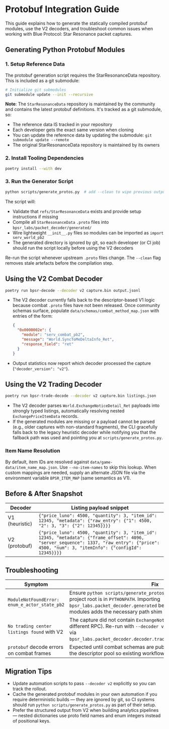 # Protobuf Integration Guide

This guide explains how to generate the statically compiled protobuf modules, use the V2 decoders, and troubleshoot common issues when working with Blue Protocol: Star Resonance packet captures.

## Generating Python Protobuf Modules

### 1. Setup Reference Data

The protobuf generation script requires the StarResonanceData repository. This is included as a git submodule:

```bash
# Initialize git submodules
git submodule update --init --recursive
```

**Note**: The `StarResonanceData` repository is maintained by the community and contains the latest protobuf definitions. It's tracked as a git submodule, so:
- The reference data IS tracked in your repository
- Each developer gets the exact same version when cloning
- You can update the reference data by updating the submodule: `git submodule update --remote`
- The original StarResonanceData repository is maintained by its owners

### 2. Install Tooling Dependencies

```bash
poetry install --with dev
```

### 3. Run the Generator Script

```bash
python scripts/generate_protos.py  # add --clean to wipe previous outputs
```

The script will:
- Validate that `refs/StarResonanceData` exists and provide setup instructions if missing
- Compile all `StarResonanceData` `.proto` files into `bpsr_labs/packet_decoder/generated/`
- Wire lightweight `__init__.py` files so modules can be imported as `import serv_world_pb2`
- The generated directory is ignored by git, so each developer (or CI job) should run the script locally before using the V2 decoders

Re-run the script whenever upstream `.proto` files change. The `--clean` flag removes stale artefacts before the compilation step.

## Using the V2 Combat Decoder

```bash
poetry run bpsr-decode --decoder v2 capture.bin output.jsonl
```

* The V2 decoder currently falls back to the descriptor-based V1 logic because combat `.proto` files have not been released. Once community schemas surface, populate `data/schemas/combat_method_map.json` with entries of the form:
  ```json
  {
    "0x0000002e": {
      "module": "serv_combat_pb2",
      "message": "World.SyncToMeDeltaInfo_Ret",
      "response_field": "ret"
    }
  }
  ```
* Output statistics now report which decoder processed the capture (`"decoder_version": "v2"`).

## Using the V2 Trading Decoder

```bash
poetry run bpsr-trade-decode --decoder v2 capture.bin listings.json
```

* The V2 decoder parses `World.ExchangeNoticeDetail_Ret` payloads into strongly typed listings, automatically resolving nested `ExchangePriceItemData` records.
* If the generated modules are missing or a payload cannot be parsed (e.g., older captures with non-standard fragments), the CLI gracefully falls back to the legacy heuristic decoder while notifying you that the fallback path was used and pointing you at `scripts/generate_protos.py`.

### Item Name Resolution

By default, item IDs are resolved against `data/game-data/item_name_map.json`. Use `--no-item-names` to skip this lookup. When custom mappings are needed, supply an alternate JSON file via the environment variable `BPSR_ITEM_MAP` (same semantics as V1).

## Before & After Snapshot

| Decoder | Listing payload snippet |
| --- | --- |
| V1 (heuristic) | `{"price_luno": 4500, "quantity": 3, "item_id": 12345, "metadata": {"raw_entry": {"1": 4500, "2": 3, "3": {"2": 12345}}}}` |
| V2 (protobuf) | `{"price_luno": 4500, "quantity": 3, "item_id": 12345, "metadata": {"frame_offset": 4096, "server_sequence": 1337, "raw_entry": {"price": 4500, "num": 3, "itemInfo": {"configId": 12345}}}}` |

## Troubleshooting

| Symptom | Fix |
| --- | --- |
| `ModuleNotFoundError: enum_e_actor_state_pb2` | Ensure `python scripts/generate_protos.py` has been executed and the project root is in `PYTHONPATH`. Importing `bpsr_labs.packet_decoder.generated` before accessing individual modules adds the necessary path shim automatically. |
| `No trading center listings found` with V2 | The capture did not contain `ExchangeNoticeDetail` payloads (e.g., different RPC). Re-run with `--decoder v1` or inspect the raw fragment via `bpsr_labs.packet_decoder.decoder.trading_center_decode.iter_frames`. |
| `protobuf` decode errors on combat frames | Expected until combat schemas are published. V2 silently falls back to the descriptor pool so existing workflows continue to function. |

## Migration Tips

* Update automation scripts to pass `--decoder v2` explicitly so you can track the rollout.
* Cache the generated protobuf modules in your own automation if you require deterministic builds — they are ignored by git, so CI systems should run `python scripts/generate_protos.py` as part of their setup.
* Prefer the structured output from V2 when building analytics pipelines — nested dictionaries use proto field names and enum integers instead of positional keys.
